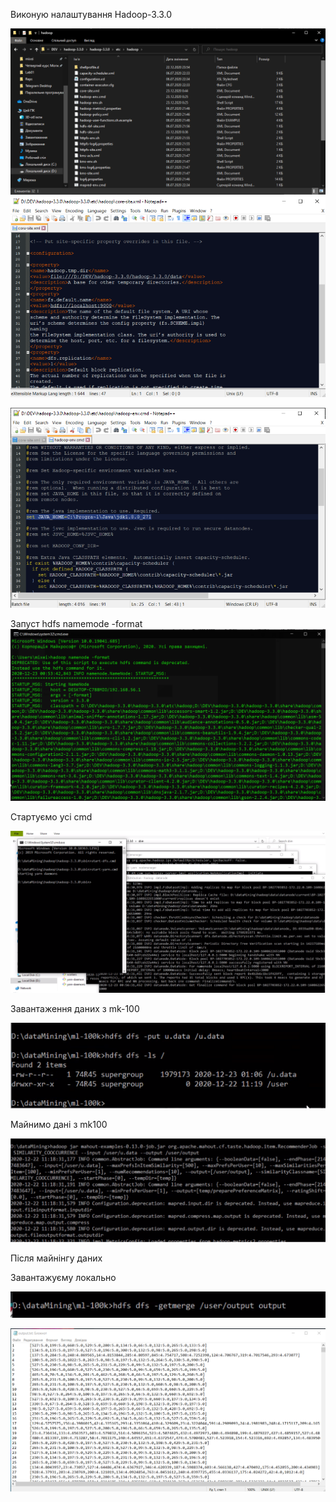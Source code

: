 Виконую налаштування Hadoop-3.3.0

![](..//media/afa.png)
![](..//media/arab.png)

![](..//media/ffff.png)


Запуст hdfs namemode -format![](..//media/image5.png)

Стартуємо усі cmd

![](..//media/image6.png)

Завантаження даних з mk-100

![](..//media/image7.png)

Майнимо дані з mk100

![](..//media/image8.png)

Після майнінгу даних

Завантажуєму локально

![](..//media/image9.png)

![](..//media/image10.png)
